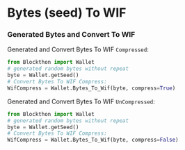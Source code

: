 # Bytes (seed) To WIF

### Generated Bytes and Convert To WIF

Generated and Convert Bytes To WIF `Compressed`:
```python
from Blockthon import Wallet
# generated random bytes without repeat
byte = Wallet.getSeed()
# Convert Bytes To WIF Compress:
WifCompress = Wallet.Bytes_To_Wif(byte, compress=True)
```

Generated and Convert Bytes To WIF `UnCompressed`:
```python
from Blockthon import Wallet
# generated random bytes without repeat
byte = Wallet.getSeed()
# Convert Bytes To WIF Compress:
WifCompress = Wallet.Bytes_To_Wif(byte, compress=False)
```
